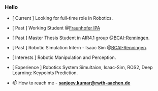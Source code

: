 ### Hello
* [ Current ] Looking for full-time role in Robotics.

* [ Past ] Working Student @[Fraunhofer IPA](https://www.ipa.fraunhofer.de/)
  
* [ Past ] Master Thesis Student in AIR4.1 group @[BCAI-Renningen](https://www.bosch-ai.com/).
  
* [ Past ] Robotic Simulation Intern - Isaac Sim @[BCAI-Renningen](https://www.bosch-ai.com/).
  
* [ Interests ] Robotic Manipulation and Perception.

* [ Experience ] Robotics System Simultaion, Isaac-Sim, ROS2, Deep Learning: Keypoints Prediction.
  
* 📫 How to reach me - **sanjeev.kumar@rwth-aachen.de**



